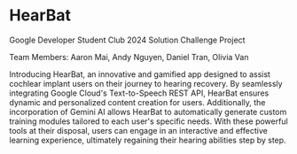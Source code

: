 # HearBat

Google Developer Student Club 2024 Solution Challenge Project

Team Members: Aaron Mai, Andy Nguyen, Daniel Tran, Olivia Van

Introducing HearBat, an innovative and gamified app designed to assist cochlear implant users on their journey to hearing recovery.
By seamlessly integrating Google Cloud's Text-to-Speech REST API, HearBat ensures dynamic and personalized content creation for users.
Additionally, the incorporation of Gemini AI allows HearBat to automatically generate custom training modules tailored to each user's specific needs.
With these powerful tools at their disposal, users can engage in an interactive and effective learning experience, ultimately regaining their hearing abilities step by step.

